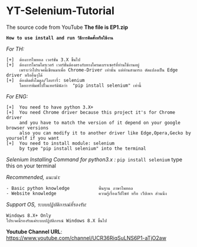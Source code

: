 # YT-Selenium-Tutorial
The source code from YouTube  **The file is EP1.zip**

**`How to use install and run
วิธีการติดตั้งหรือใช้งาน`**

*For TH:*

    [+]  ต้องการไพทอล เวอร์ชั่น 3.X ขึ้นไป
    [+]  ต้องการโครมไดรเวอร์ เวอร์ชั่นต้องตรงกับทางโครมเบราเซอร์ที่ท่านใช้งานอยู่
         เพราะว่าโปรเจคนี้เขียนมาเพื่อ Chrome-Driver เท่านั้น แต่ท่านสามารถ ดัดแปลงเป็น Edge driver หรืออื่นๆได้
    [+]  ต้องติดตั้งโมดูล/ไลบรารี่: selenium
         โดยการพิมพ์ไปในเทอร์มินัลว่า  "pip install selenium" เท่านี้

*For ENG:*

    [+]  You need to have python 3.X+
    [+]  You need Chrome driver because this project it's for Chrome driver
         and you have to match the version of it depend on your google browser versions
         also you can modify it to another driver like Edge,Opera,Gecko by yourself if you want
    [+]  You need to install module: selenium
         by type "pip install selenium" into the terminal

*Selenium Installing Command for python3.x :*
`pip install selenium` type this on your terminal

*Recommended, แนะนำ:*

    - Basic python knowledge           พื้นฐาน ภาษาไพทอล
    - Website knowledge                ความรู้เรื่องเว็ปไซท์ หรือ เว็ปเพจ ส่วนนึง


*Support OS, ระบบปฎิบัติการณ์ที่รองรับ:*

    Windows 8.X+ Only
    โปรเจคนี้รองรับแค่ระบบปฎิบัติการณ์ Windows 8.X ขึ้นไป


**Youtube Channel URL**: https://www.youtube.com/channel/UCR36RiqSuLNS6P1-aTjO2aw
